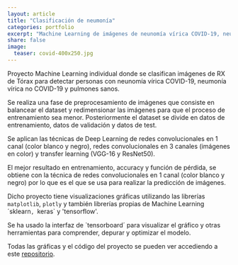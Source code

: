 ```yaml
---
layout: article
title: "Clasificación de neumonía"
categories: portfolio
excerpt: "Machine Learning de imágenes de neunomía vírica COVID-19, neumonía vírica no COVID-19 y pulmones sanos a partir de datos de kaggle"
share: false
image:
  teaser: covid-400x250.jpg
---
```


Proyecto Machine Learning individual donde se clasifican imágenes de RX de Tórax para detectar personas con neunomía vírica COVID-19, neumonía vírica no COVID-19 y pulmones sanos.

Se realiza una fase de preprocesamiento de imágenes que consiste en balancear el dataset y redimensionar las imágenes para que el proceso de entrenamiento sea menor. Posteriormente
el dataset se divide en datos de entrenamiento, datos de validación y datos de test.

Se aplican las técnicas de Deep Learning de redes convolucionales en 1 canal (color blanco y negro), redes convolucionales en 3 canales (imágenes en color) y transfer learning (VGG-16 y ResNet50).

El mejor resultado en entrenamiento, accuracy y función de pérdida, se obtiene con la técnica de redes convolucionales en 1 canal (color blanco y negro) por lo que es el que se usa para realizar
la predicción de imágenes.




Dicho proyecto tiene visualizaciones gráficas utilizando las librerías `matplotlib`, `plotly` y también librerías propias de Machine Learning ´sklearn`, `keras` y 'tensorflow'.  

Se ha usado la interfaz de `tensorboard´ para visualizar el gráfico y otras herramientas para comprender, depurar y optimizar el modelo.

Todas las gráficas y el código del proyecto se pueden ver accediendo a este [repositorio](https://github.com/sonimik13/ML_NEUMONIA).
